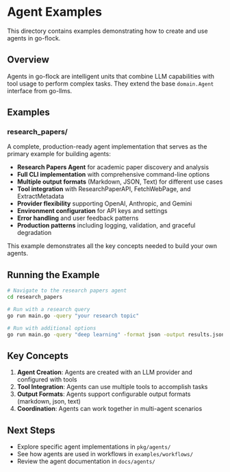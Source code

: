 # Agent Examples

This directory contains examples demonstrating how to create and use agents in go-flock.

## Overview

Agents in go-flock are intelligent units that combine LLM capabilities with tool usage to perform complex tasks. They extend the base `domain.Agent` interface from go-llms.

## Examples

### research_papers/
A complete, production-ready agent implementation that serves as the primary example for building agents:
- **Research Papers Agent** for academic paper discovery and analysis
- **Full CLI implementation** with comprehensive command-line options
- **Multiple output formats** (Markdown, JSON, Text) for different use cases
- **Tool integration** with ResearchPaperAPI, FetchWebPage, and ExtractMetadata
- **Provider flexibility** supporting OpenAI, Anthropic, and Gemini
- **Environment configuration** for API keys and settings
- **Error handling** and user feedback patterns
- **Production patterns** including logging, validation, and graceful degradation

This example demonstrates all the key concepts needed to build your own agents.

## Running the Example

```bash
# Navigate to the research papers agent
cd research_papers

# Run with a research query
go run main.go -query "your research topic"

# Run with additional options
go run main.go -query "deep learning" -format json -output results.json
```

## Key Concepts

1. **Agent Creation**: Agents are created with an LLM provider and configured with tools
2. **Tool Integration**: Agents can use multiple tools to accomplish tasks
3. **Output Formats**: Agents support configurable output formats (markdown, json, text)
4. **Coordination**: Agents can work together in multi-agent scenarios

## Next Steps

- Explore specific agent implementations in `pkg/agents/`
- See how agents are used in workflows in `examples/workflows/`
- Review the agent documentation in `docs/agents/`